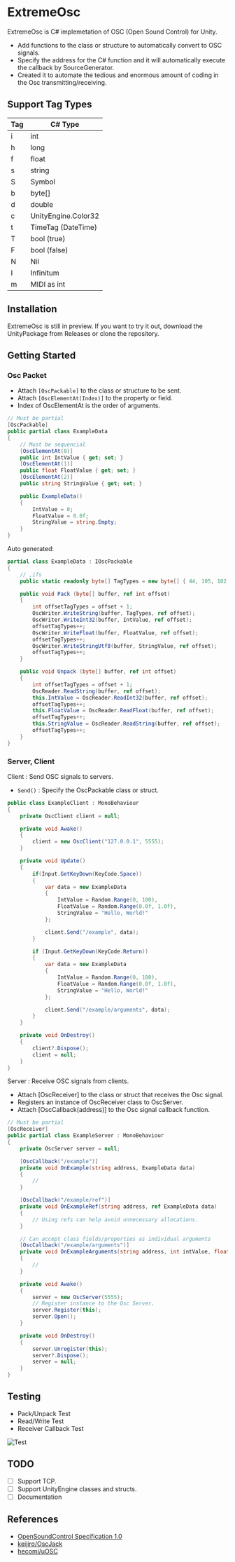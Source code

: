 # ExtremeOsc

ExtremeOsc is C# implemetation of OSC (Open Sound Control) for Unity.

- Add functions to the class or structure to automatically convert to OSC signals.
- Specify the address for the C# function and it will automatically execute the callback by SourceGenerator.
- Created it to automate the tedious and enormous amount of coding in the Osc transmitting/receiving.

## Support Tag Types

| Tag | C# Type |
| --- | --- |
| i | int |
| h | long |
| f | float |
| s | string |
| S | Symbol |
| b | byte[] |
| d | double |
| c | UnityEngine.Color32 |
| t | TimeTag (DateTime) |
| T | bool (true) |
| F | bool (false) |
| N | Nil |
| I | Infinitum |
| m | MIDI as int |

## Installation

ExtremeOsc is still in preview. If you want to try it out, download the UnityPackage from Releases or clone the repository.

## Getting Started

### Osc Packet

- Attach `[OscPackable]` to the class or structure to be sent.
- Attach `[OscElementAt(Index)]` to the property or field.
- Index of OscElementAt is the order of arguments.

```cs
// Must be partial
[OscPackable]
public partial class ExampleData
{
    // Must be sequencial
    [OscElementAt(0)]
    public int IntValue { get; set; }
    [OscElementAt(1)]
    public float FloatValue { get; set; }
    [OscElementAt(2)]
    public string StringValue { get; set; }

    public ExampleData()
    {
        IntValue = 0;
        FloatValue = 0.0f;
        StringValue = string.Empty;
    }
}
```

Auto generated: 

```cs
partial class ExampleData : IOscPackable
{
    // ,ifs
    public static readonly byte[] TagTypes = new byte[] { 44, 105, 102, 115 };

    public void Pack (byte[] buffer, ref int offset)
    {
        int offsetTagTypes = offset + 1;
        OscWriter.WriteString(buffer, TagTypes, ref offset);
        OscWriter.WriteInt32(buffer, IntValue, ref offset);
        offsetTagTypes++;
        OscWriter.WriteFloat(buffer, FloatValue, ref offset);
        offsetTagTypes++;
        OscWriter.WriteStringUtf8(buffer, StringValue, ref offset);
        offsetTagTypes++;
    }

    public void Unpack (byte[] buffer, ref int offset)
    {
        int offsetTagTypes = offset + 1;
        OscReader.ReadString(buffer, ref offset);
        this.IntValue = OscReader.ReadInt32(buffer, ref offset);
        offsetTagTypes++;
        this.FloatValue = OscReader.ReadFloat(buffer, ref offset);
        offsetTagTypes++;
        this.StringValue = OscReader.ReadString(buffer, ref offset);
        offsetTagTypes++;
    }
}
```

### Server, Client

Client : Send OSC signals to servers.

- `Send()` : Specify the OscPackable class or struct.

```cs
public class ExampleClient : MonoBehaviour
{
    private OscClient client = null;

    private void Awake()
    {
        client = new OscClient("127.0.0.1", 5555);
    }

    private void Update()
    {
        if(Input.GetKeyDown(KeyCode.Space))
        {
            var data = new ExampleData
            {
                IntValue = Random.Range(0, 100),
                FloatValue = Random.Range(0.0f, 1.0f),
                StringValue = "Hello, World!"
            };

            client.Send("/example", data);
        }

        if (Input.GetKeyDown(KeyCode.Return))
        {
            var data = new ExampleData
            {
                IntValue = Random.Range(0, 100),
                FloatValue = Random.Range(0.0f, 1.0f),
                StringValue = "Hello, World!"
            };

            client.Send("/example/arguments", data);
        }
    }

    private void OnDestroy()
    {
        client?.Dispose();
        client = null;
    }
}
```

Server : Receive OSC signals from clients.

- Attach [OscReceiver] to the class or struct that receives the Osc signal.
- Registers an instance of OscReceiver class to OscServer.
- Attach [OscCallback(address)] to the Osc signal callback function.

```cs
// Must be partial
[OscReceiver]
public partial class ExampleServer : MonoBehaviour
{
    private OscServer server = null;

    [OscCallback("/example")]
    private void OnExample(string address, ExampleData data)
    {
        // 
    }

    [OscCallback("/example/ref")]
    private void OnExampleRef(string address, ref ExampleData data)
    {
        // Using refs can help avoid unnecessary allocations.
    }

    // Can accept class fields/properties as individual arguments
    [OscCallback("/example/arguments")]
    private void OnExampleArguments(string address, int intValue, float floatValue, string stringValue)
    {
        // 
    }

    private void Awake()
    {
        server = new OscServer(5555);
        // Register instance to the Osc Server.
        server.Register(this);
        server.Open();
    }

    private void OnDestroy()
    {
        server.Unregister(this);
        server?.Dispose();
        server = null;
    }
}
```

## Testing

- Pack/Unpack Test
- Read/Write Test
- Receiver Callback Test

![Test](./Images/testing.png)

## TODO

- [ ] Support TCP.
- [ ] Support UnityEngine classes and structs.
- [ ] Documentation

## References

- [OpenSoundControl Specification 1.0](https://opensoundcontrol.stanford.edu/spec-1_0.html)
- [keijiro/OscJack](https://github.com/keijiro/OscJack)
- [hecomi/uOSC](https://github.com/hecomi/uOSC)